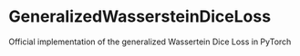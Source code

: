# GeneralizedWassersteinDiceLoss
Official implementation of the generalized Wassertein Dice Loss in PyTorch
